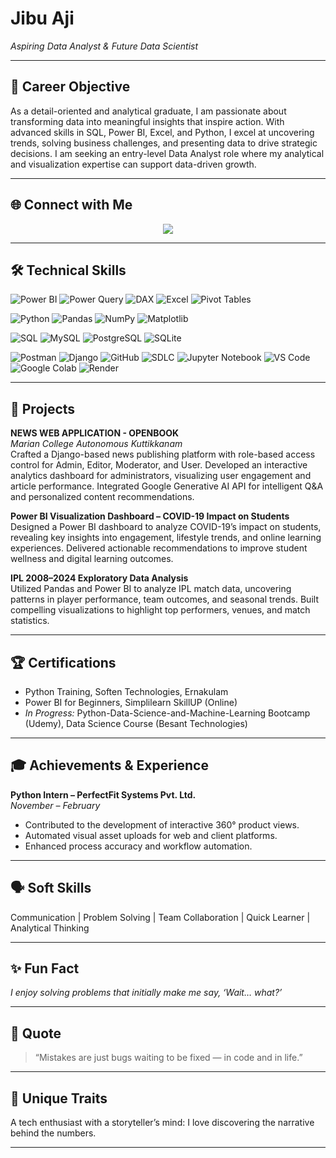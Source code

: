 # Jibu Aji

_Aspiring Data Analyst & Future Data Scientist_

---



## 🎯 Career Objective

As a detail-oriented and analytical graduate, I am passionate about transforming data into meaningful insights that inspire action. With advanced skills in SQL, Power BI, Excel, and Python, I excel at uncovering trends, solving business challenges, and presenting data to drive strategic decisions. I am seeking an entry-level Data Analyst role where my analytical and visualization expertise can support data-driven growth.

---

## 🌐 Connect with Me

<p align="center">
  <a href="https://www.linkedin.com/in/jibu-aji/">
    <img src="https://img.shields.io/badge/LinkedIn-jibu--aji-blue?logo=linkedin&style=flat-square" />
  </a>
</p>

---

## 🛠️ Technical Skills

<!-- <p align="center">
  <img src="https://img.shields.io/badge/-Python-3776AB?logo=python&logoColor=white&style=flat-square" />
  <img src="https://img.shields.io/badge/-SQL-025E8C?logo=postgresql&logoColor=white&style=flat-square" />
  <img src="https://img.shields.io/badge/-Power%20BI-F2C811?logo=powerbi&logoColor=white&style=flat-square" />
  <img src="https://img.shields.io/badge/-Excel-217346?logo=microsoft-excel&logoColor=white&style=flat-square" />
  <img src="https://img.shields.io/badge/-Jupyter-FAFAFA?logo=jupyter&logoColor=orange&style=flat-square" />
  <img src="https://img.shields.io/badge/-Google%20Colab-F9AB00?logo=google-colab&logoColor=white&style=flat-square" />
  <img src="https://img.shields.io/badge/-Postman-FF6C37?logo=postman&logoColor=white&style=flat-square" />
  <img src="https://img.shields.io/badge/-GitHub-181717?logo=github&logoColor=white&style=flat-square" />
  <img src="https://img.shields.io/badge/-VSCode-007ACC?logo=visual-studio-code&logoColor=white&style=flat-square" />
</p> -->

<!-- Power BI & Excel -->
![Power BI](https://img.shields.io/badge/Power%20BI-F2C811?logo=powerbi&logoColor=white&style=for-the-badge)
![Power Query](https://img.shields.io/badge/Power%20Query-217346?logo=microsoftpowerquery&logoColor=white&style=for-the-badge)
![DAX](https://img.shields.io/badge/DAX-2674b6?logo=powerbi&logoColor=white&style=for-the-badge)
![Excel](https://img.shields.io/badge/Excel-217346?logo=microsoft-excel&logoColor=white&style=for-the-badge)
![Pivot Tables](https://img.shields.io/badge/Pivot%20Tables-217346?logo=microsoft-excel&logoColor=white&style=for-the-badge)

<!-- Python & Libraries -->
![Python](https://img.shields.io/badge/Python-3776AB?logo=python&logoColor=white&style=for-the-badge)
![Pandas](https://img.shields.io/badge/Pandas-150458?logo=pandas&logoColor=white&style=for-the-badge)
![NumPy](https://img.shields.io/badge/NumPy-013243?logo=numpy&logoColor=white&style=for-the-badge)
![Matplotlib](https://img.shields.io/badge/Matplotlib-11557C?logo=matplotlib&logoColor=white&style=for-the-badge)

<!-- Databases -->
![SQL](https://img.shields.io/badge/SQL-4479A1?logo=sqlite&logoColor=white&style=for-the-badge)
![MySQL](https://img.shields.io/badge/MySQL-4479A1?logo=mysql&logoColor=white&style=for-the-badge)
![PostgreSQL](https://img.shields.io/badge/PostgreSQL-336791?logo=postgresql&logoColor=white&style=for-the-badge)
![SQLite](https://img.shields.io/badge/SQLite-003B57?logo=sqlite&logoColor=white&style=for-the-badge)

<!-- Tools & Frameworks -->
![Postman](https://img.shields.io/badge/Postman-FF6C37?logo=postman&logoColor=white&style=for-the-badge)
![Django](https://img.shields.io/badge/Django-092E20?logo=django&logoColor=white&style=for-the-badge)
![GitHub](https://img.shields.io/badge/GitHub-181717?logo=github&logoColor=white&style=for-the-badge)
![SDLC](https://img.shields.io/badge/SDLC-0078D7?style=for-the-badge)
![Jupyter Notebook](https://img.shields.io/badge/Jupyter-FA4F00?logo=jupyter&logoColor=white&style=for-the-badge)
![VS Code](https://img.shields.io/badge/VS%20Code-007ACC?logo=visual-studio-code&logoColor=white&style=for-the-badge)
![Google Colab](https://img.shields.io/badge/Colab-F9AB00?logo=google-colab&logoColor=white&style=for-the-badge)
![Render](https://img.shields.io/badge/Render-0099E5?logo=render&logoColor=white&style=for-the-badge)



---

## 🚀 Projects

**NEWS WEB APPLICATION - OPENBOOK**  
*Marian College Autonomous Kuttikkanam*  
Crafted a Django-based news publishing platform with role-based access control for Admin, Editor, Moderator, and User. Developed an interactive analytics dashboard for administrators, visualizing user engagement and article performance. Integrated Google Generative AI API for intelligent Q&A and personalized content recommendations.

**Power BI Visualization Dashboard – COVID-19 Impact on Students**  
Designed a Power BI dashboard to analyze COVID-19’s impact on students, revealing key insights into engagement, lifestyle trends, and online learning experiences. Delivered actionable recommendations to improve student wellness and digital learning outcomes.

**IPL 2008–2024 Exploratory Data Analysis**  
Utilized Pandas and Power BI to analyze IPL match data, uncovering patterns in player performance, team outcomes, and seasonal trends. Built compelling visualizations to highlight top performers, venues, and match statistics.

---

## 🏆 Certifications

- Python Training, Soften Technologies, Ernakulam
- Power BI for Beginners, Simplilearn SkillUP (Online)
- *In Progress:* Python-Data-Science-and-Machine-Learning Bootcamp (Udemy), Data Science Course (Besant Technologies)

---

## 🎓 Achievements & Experience

**Python Intern – PerfectFit Systems Pvt. Ltd.**  
_November – February_  
- Contributed to the development of interactive 360° product views.
- Automated visual asset uploads for web and client platforms.
- Enhanced process accuracy and workflow automation.

---

## 🗣️ Soft Skills

Communication | Problem Solving | Team Collaboration | Quick Learner | Analytical Thinking

---



## ✨ Fun Fact

_I enjoy solving problems that initially make me say, ‘Wait… what?’_

---

## 💬 Quote

> “Mistakes are just bugs waiting to be fixed — in code and in life.”

---

## 🦸 Unique Traits

A tech enthusiast with a storyteller’s mind: I love discovering the narrative behind the numbers.

---

<!--
Let’s connect! Reach out for collaboration, opportunities, or a good conversation about data and analytics.
-->
